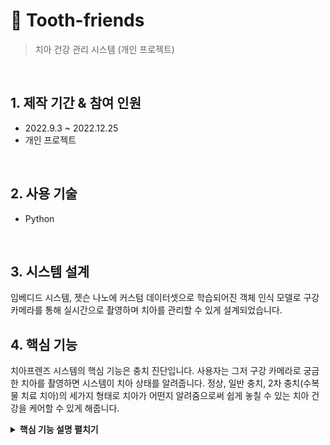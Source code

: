 # :pushpin: Tooth-friends
>치아 건강 관리 시스템 (개인 프로젝트)    

</br>

## 1. 제작 기간 & 참여 인원
- 2022.9.3 ~ 2022.12.25
- 개인 프로젝트

</br>

## 2. 사용 기술
  - Python

</br>

## 3. 시스템 설계
임베디드 시스템, 젯슨 나노에 커스텀 데이터셋으로 학습되어진 객체 인식 모델로 구강 카메라를 통해 실시간으로 촬영하며 치아를 관리할 수 있게 설계되었습니다.


## 4. 핵심 기능
치아프렌즈 시스템의 핵심 기능은 충치 진단입니다. 사용자는 그저 구강 카메라로 궁금한 치아를 촬영하면 시스템이 치아 상태를 알려줍니다. 정상, 일반 충치, 2차 충치(수복물 치료 치아)의 세가지 형태로 치아가 어떤지 알려줌으로써 쉽게 놓칠 수 있는 치아 건강을 케어할 수 있게 해줍니다.

<details>
<summary><b>핵심 기능 설명 펼치기</b></summary>
<div markdown="1">

### 4.1. Object Detection model
![Yolo](https://user-images.githubusercontent.com/105477856/204968803-86140472-ffe5-4950-a8b4-3e32b17a43f9.JPG)
Object detection을 할 수 있는 여러가지 모델 중에 FPS(Frame Per Seconds)와 mAP(Mean Average Precision)가 높은 Yolov5를 사용했습니다.

### 4.2. 데이터베이스
머신러닝에 사용할 데이터베이스를 구축하기 위해 Python 환경에서 크롤링을 통해 데이터 마이닝을 한 후, 사용할 데이터를 선별하고 나서 라벨링 작업을 거쳤습니다.  

> 수정 및 추가 예정 ...